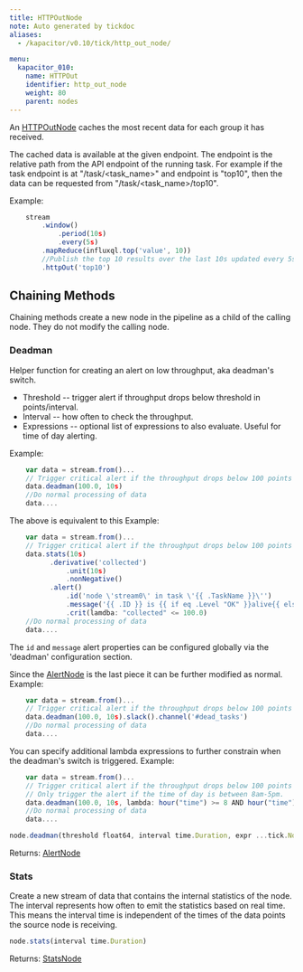```yaml
---
title: HTTPOutNode
note: Auto generated by tickdoc
aliases:
  - /kapacitor/v0.10/tick/http_out_node/

menu:
  kapacitor_010:
    name: HTTPOut
    identifier: http_out_node
    weight: 80
    parent: nodes
---
```


An [HTTPOutNode](/kapacitor/v0.10/nodes/http_out_node/) caches the most recent data for each group it has received. 

The cached data is available at the given endpoint. 
The endpoint is the relative path from the API endpoint of the running task. 
For example if the task endpoint is at &#34;/task/&lt;task_name&gt;&#34; and endpoint is 
&#34;top10&#34;, then the data can be requested from &#34;/task/&lt;task_name&gt;/top10&#34;. 

Example: 


```javascript
    stream
        .window()
            .period(10s)
            .every(5s)
        .mapReduce(influxql.top('value', 10))
        //Publish the top 10 results over the last 10s updated every 5s.
        .httpOut('top10')
```



Chaining Methods
----------------

Chaining methods create a new node in the pipeline as a child of the calling node. They do not modify the calling node.

### Deadman

Helper function for creating an alert on low throughput, aka deadman&#39;s switch. 

- Threshold -- trigger alert if throughput drops below threshold in points/interval. 
- Interval -- how often to check the throughput. 
- Expressions -- optional list of expressions to also evaluate. Useful for time of day alerting. 

Example: 


```javascript
    var data = stream.from()...
    // Trigger critical alert if the throughput drops below 100 points per 10s and checked every 10s.
    data.deadman(100.0, 10s)
    //Do normal processing of data
    data....
```

The above is equivalent to this 
Example: 


```javascript
    var data = stream.from()...
    // Trigger critical alert if the throughput drops below 100 points per 10s and checked every 10s.
    data.stats(10s)
          .derivative('collected')
              .unit(10s)
              .nonNegative()
          .alert()
              .id('node \'stream0\' in task \'{{ .TaskName }}\'')
              .message('{{ .ID }} is {{ if eq .Level "OK" }}alive{{ else }}dead{{ end }}: {{ index .Fields "collected" | printf "%0.3f" }} points/10s.')
              .crit(lamdba: "collected" <= 100.0)
    //Do normal processing of data
    data....
```

The `id` and `message` alert properties can be configured globally via the &#39;deadman&#39; configuration section. 

Since the [AlertNode](/kapacitor/v0.10/nodes/alert_node/) is the last piece it can be further modified as normal. 
Example: 


```javascript
    var data = stream.from()...
    // Trigger critical alert if the throughput drops below 100 points per 1s and checked every 10s.
    data.deadman(100.0, 10s).slack().channel('#dead_tasks')
    //Do normal processing of data
    data....
```

You can specify additional lambda expressions to further constrain when the deadman&#39;s switch is triggered. 
Example: 


```javascript
    var data = stream.from()...
    // Trigger critical alert if the throughput drops below 100 points per 10s and checked every 10s.
    // Only trigger the alert if the time of day is between 8am-5pm.
    data.deadman(100.0, 10s, lambda: hour("time") >= 8 AND hour("time") <= 17)
    //Do normal processing of data
    data....
```



```javascript
node.deadman(threshold float64, interval time.Duration, expr ...tick.Node)
```

Returns: [AlertNode](/kapacitor/v0.10/nodes/alert_node/)


### Stats

Create a new stream of data that contains the internal statistics of the node. 
The interval represents how often to emit the statistics based on real time. 
This means the interval time is independent of the times of the data points the source node is receiving. 


```javascript
node.stats(interval time.Duration)
```

Returns: [StatsNode](/kapacitor/v0.10/nodes/stats_node/)

